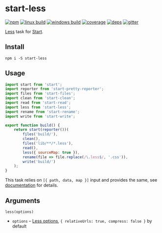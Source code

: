 # start-less

[![npm](https://img.shields.io/npm/v/start-less.svg?style=flat-square)](https://www.npmjs.com/package/start-less)
[![linux build](https://img.shields.io/travis/start-runner/less.svg?label=linux&style=flat-square)](https://travis-ci.org/start-runner/less)
[![windows build](https://img.shields.io/appveyor/ci/start-runner/less.svg?label=windows&style=flat-square)](https://ci.appveyor.com/project/start-runner/less)
[![coverage](https://img.shields.io/codecov/c/github/start-runner/less.svg?style=flat-square)](https://codecov.io/github/start-runner/less)
[![deps](https://img.shields.io/gemnasium/start-runner/less.svg?style=flat-square)](https://gemnasium.com/start-runner/less)
[![gitter](https://img.shields.io/badge/gitter-join_chat_%E2%86%92-00d06f.svg?style=flat-square)](https://gitter.im/start-runner/start)

[Less](http://lesscss.org/) task for [Start](https://github.com/start-runner/start).

## Install

```
npm i -S start-less
```

## Usage

```js
import start from 'start';
import reporter from 'start-pretty-reporter';
import files from 'start-files';
import clean from 'start-clean';
import read from 'start-read';
import less from 'start-less';
import rename from 'start-rename';
import write from 'start-write';

export function build() {
    return start(reporter())(
        files('build/'),
        clean(),
        files('lib/**/*.less'),
        read(),
        less({ sourceMap: true }),
        rename(file => file.replace(/\.less$/, '.css')),
        write('build/')
    );
}
```

This task relies on `[{ path, data, map }]` input and provides the same, see [documentation](https://github.com/start-runner/start#readme) for details.

## Arguments

`less(options)`

* `options` – [Less options](http://lesscss.org/usage/#using-less-in-the-browser-options), `{ relativeUrls: true, compress: false }` by default
